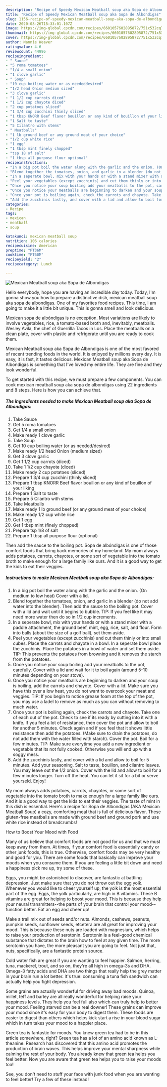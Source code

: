 ```yaml
---
description: "Recipe of Speedy Mexican Meatball soup aka Sopa de Albondigas"
title: "Recipe of Speedy Mexican Meatball soup aka Sopa de Albondigas"
slug: 1156-recipe-of-speedy-mexican-meatball-soup-aka-sopa-de-albondigas
date: 2020-08-26T15:33:01.107Z
image: https://img-global.cpcdn.com/recipes/6601057602895872/751x532cq70/mexican-meatball-soup-aka-sopa-de-albondigas-recipe-main-photo.jpg
thumbnail: https://img-global.cpcdn.com/recipes/6601057602895872/751x532cq70/mexican-meatball-soup-aka-sopa-de-albondigas-recipe-main-photo.jpg
cover: https://img-global.cpcdn.com/recipes/6601057602895872/751x532cq70/mexican-meatball-soup-aka-sopa-de-albondigas-recipe-main-photo.jpg
author: Nannie Weaver
ratingvalue: 4.6
reviewcount: 44996
recipeingredient:
- " Sauce"
- "5 roma tomatoes"
- "1/4 a small onion"
- "1 clove garlic"
- " Soup"
- "10 cup boiling water or as neededdesired"
- "1/2 head Onion medium sized"
- "3 clove garlic"
- "1 1/2 cup carrots diced"
- "1 1/2 cup chayote diced"
- "2 cup potatoes sliced"
- "1 3/4 cup zucchini thinly sliced"
- "1 tbsp KNORR Beef flavor bouillon or any kind of bouillon of your liking"
- "1 Salt to taste"
- "5 Cilantro with stems"
- " Meatballs"
- "1 lb ground beef or any ground meat of your choice"
- "1/2 cup white rice"
- "1 egg"
- "1 tbsp mint finely chopped"
- "tsp 18 of salt"
- "1 tbsp all purpose flour optional"
recipeinstructions:
- "In a big pot boil the water along with the garlic and the onion. (On medium to low heat) Cover with a lid."
- "Blend together the tomatoes, onion, and garlic in a blender (do not add water into the blender). Then add the sauce to the boiling pot. Cover with a lid and wait until it begins to bubble. TIP: If you feel like it may need more water then do so in 1/2 cup increments."
- "In a seperate bowl, mix with your hands or with a stand mixer with a paddle attachment, the ground beef, mint, egg, rice, salt, and flour. Form into balls (about the size of a golf ball), set them aside."
- "Peel your vegetables (except zucchinis) and cut them thinly or into small cubes. Place the carrots and chayote in a bowl. In a seperate bowl place the zucchinis. Place the potatoes in a bowl of water and set them aside. TIP: This prevents the potatoes from browning and it removes the starch from the potatoes."
- "Once you notice your soup boiling add your meatballs to the pot, carefully. Cover with a lid and wait for it to boil again (around 5-10 minutes depending on your stove)."
- "Once you notice your meatballs are beginning to darken and your soup is boiling, add the carrots and chayote. Cover with a lid. Make sure you have this over a low heat, you do not want to overcook your meat and veggies. TIP: If you begin to notice grease foam at the top of the pot, you may use a ladel to remove as much as you can without removing to much water."
- "Once your pot is boiling again, check the carrots and chayote. Take one of each out of the pot. Check to see if its ready by cutting into it with a knife. If you feel a lot of resistance, then cover the pot and allow to boil for another 5 minutes. Check again and if you feel that it shows little resistance then add the potatoes. (Make sure to drain the potatoes, do not add them with the water filled with starch). Cover the pot. Boil for a few minutes. TIP: Make sure everytime you add a new ingredient or vegetable that its not fully cooked. Otherwise you will end up with a soggy mess."
- "Add the zucchinis lastly, and cover with a lid and allow to boil for 5 minutes. Add your seasoning. Salt to taste, bouillon, and cilantro leaves. You may leave out the 1/2 onion. Cover with the lid and allow to boil for a few minutes longer. Turn off the heat. You can let it sit for a bit or serve yourseld. Enjoy!"
categories:
- Recipe
tags:
- mexican
- meatball
- soup

katakunci: mexican meatball soup 
nutrition: 106 calories
recipecuisine: American
preptime: "PT36M"
cooktime: "PT60M"
recipeyield: "2"
recipecategory: Lunch

---
```



![Mexican Meatball soup aka Sopa de Albondigas](https://img-global.cpcdn.com/recipes/6601057602895872/751x532cq70/mexican-meatball-soup-aka-sopa-de-albondigas-recipe-main-photo.jpg)

Hello everybody, hope you are having an incredible day today. Today, I'm gonna show you how to prepare a distinctive dish, mexican meatball soup aka sopa de albondigas. One of my favorites food recipes. This time, I am going to make it a little bit unique. This is gonna smell and look delicious.

Mexican sopa de albóndigas is no exception. Most variations are likely to involve vegetables, rice, a tomato-based broth and, inevitably, meatballs. Wesley Avila, the chef of Guerrilla Tacos in Los. Place the meatballs on a clean plate, cover with plastic and refrigerate until you are ready to cook them.

Mexican Meatball soup aka Sopa de Albondigas is one of the most favored of recent trending foods in the world. It is enjoyed by millions every day. It is easy, it is fast, it tastes delicious. Mexican Meatball soup aka Sopa de Albondigas is something that I've loved my entire life. They are fine and they look wonderful.


To get started with this recipe, we must prepare a few components. You can cook mexican meatball soup aka sopa de albondigas using 22 ingredients and 8 steps. Here is how you can achieve that.

<!--inarticleads1-->

##### The ingredients needed to make Mexican Meatball soup aka Sopa de Albondigas:

1. Take  Sauce
1. Get 5 roma tomatoes
1. Get 1/4 a small onion
1. Make ready 1 clove garlic
1. Take  Soup
1. Get 10 cup boiling water (or as needed/desired)
1. Make ready 1/2 head Onion (medium sized)
1. Get 3 clove garlic
1. Get 1 1/2 cup carrots (diced)
1. Take 1 1/2 cup chayote (diced)
1. Make ready 2 cup potatoes (sliced)
1. Prepare 1 3/4 cup zucchini (thinly sliced)
1. Prepare 1 tbsp KNORR Beef flavor bouillon or any kind of bouillon of your liking
1. Prepare 1 Salt to taste
1. Prepare 5 Cilantro with stems
1. Take  Meatballs
1. Make ready 1 lb ground beef (or any ground meat of your choice)
1. Make ready 1/2 cup white rice
1. Get 1 egg
1. Get 1 tbsp mint (finely chopped)
1. Prepare tsp 1/8 of salt
1. Prepare 1 tbsp all purpose flour (optional)


Then add the sauce to the boiling pot. Sopa de albóndigas is one of those comfort foods that bring back memories of my homeland. My mom always adds potatoes, carrots, chayotes, or some sort of vegetable into the tomato broth to make enough for a large family like ours. And it is a good way to get the kids to eat their veggies. 

<!--inarticleads2-->

##### Instructions to make Mexican Meatball soup aka Sopa de Albondigas:

1. In a big pot boil the water along with the garlic and the onion. (On medium to low heat) Cover with a lid.
1. Blend together the tomatoes, onion, and garlic in a blender (do not add water into the blender). Then add the sauce to the boiling pot. Cover with a lid and wait until it begins to bubble. TIP: If you feel like it may need more water then do so in 1/2 cup increments.
1. In a seperate bowl, mix with your hands or with a stand mixer with a paddle attachment, the ground beef, mint, egg, rice, salt, and flour. Form into balls (about the size of a golf ball), set them aside.
1. Peel your vegetables (except zucchinis) and cut them thinly or into small cubes. Place the carrots and chayote in a bowl. In a seperate bowl place the zucchinis. Place the potatoes in a bowl of water and set them aside. TIP: This prevents the potatoes from browning and it removes the starch from the potatoes.
1. Once you notice your soup boiling add your meatballs to the pot, carefully. Cover with a lid and wait for it to boil again (around 5-10 minutes depending on your stove).
1. Once you notice your meatballs are beginning to darken and your soup is boiling, add the carrots and chayote. Cover with a lid. Make sure you have this over a low heat, you do not want to overcook your meat and veggies. TIP: If you begin to notice grease foam at the top of the pot, you may use a ladel to remove as much as you can without removing to much water.
1. Once your pot is boiling again, check the carrots and chayote. Take one of each out of the pot. Check to see if its ready by cutting into it with a knife. If you feel a lot of resistance, then cover the pot and allow to boil for another 5 minutes. Check again and if you feel that it shows little resistance then add the potatoes. (Make sure to drain the potatoes, do not add them with the water filled with starch). Cover the pot. Boil for a few minutes. TIP: Make sure everytime you add a new ingredient or vegetable that its not fully cooked. Otherwise you will end up with a soggy mess.
1. Add the zucchinis lastly, and cover with a lid and allow to boil for 5 minutes. Add your seasoning. Salt to taste, bouillon, and cilantro leaves. You may leave out the 1/2 onion. Cover with the lid and allow to boil for a few minutes longer. Turn off the heat. You can let it sit for a bit or serve yourseld. Enjoy!


My mom always adds potatoes, carrots, chayotes, or some sort of vegetable into the tomato broth to make enough for a large family like ours. And it is a good way to get the kids to eat their veggies. The taste of mint in this dish is essential. Here&#39;s a recipe for Sopa de Albondigas (AKA Mexican Meatball Soup) a cozy, comforting meal that is full of delicious flavor. These gluten-free meatballs are made with ground beef and ground pork and use white rice instead of breadcrumbs! 

How to Boost Your Mood with Food


Many of us believe that comfort foods are not good for us and that we must keep away from them. At times, if your comfort food is essentially candy or other junk foods, this is true. Otherwise, comfort foods may be very healthy and good for you. There are some foods that basically can improve your moods when you consume them. If you are feeling a little bit down and need a happiness pick me up, try some of these.

Eggs, you might be astonished to discover, are fantastic at battling depression. Just make sure that you do not throw out the egg yolk. Whenever you would like to cheer yourself up, the yolk is the most essential part of the egg. Eggs, the yolk particularly, are high in B vitamins. These B vitamins are great for helping to boost your mood. This is because they help your neural transmitters--the parts of your brain that control your mood--function better. Eat an egg and cheer up!

Make a trail mix out of seeds and/or nuts. Almonds, cashews, peanuts, pumpkin seeds, sunflower seeds, etcetera are all great for improving your mood. This is because these nuts are loaded with magnesium, which helps to raise your production of serotonin. Serotonin is a feel-good chemical substance that dictates to the brain how to feel at any given time. The more serotonin you have, the more pleasant you are going to feel. Not just that, nuts, specifically, are a fantastic protein source.

Cold water fish are great if you are wanting to feel happier. Salmon, herring, tuna, mackerel, trout, and so on, they're all high in omega-3s and DHA. Omega-3 fatty acids and DHA are two things that really help the grey matter in your brain run a lot better. It's true: consuming a tuna fish sandwich can actually help you fight depression. 

Some grains are actually wonderful for driving away bad moods. Quinoa, millet, teff and barley are all really wonderful for helping raise your happiness levels. They help you feel full also which can truly help to better your mood. Feeling starved can be a real downer! These grains can improve your mood since it's easy for your body to digest them. These foods are easier to digest than others which helps kick start a rise in your blood sugar which in turn takes your mood to a happier place.

Green tea is fantastic for moods. You knew green tea had to be in this article somewhere, right? Green tea has a lot of an amino acid known as L-theanine. Research has discovered that this amino acid promotes the production of brain waves. This helps improve your mental sharpness while calming the rest of your body. You already knew that green tea helps you feel better. Now you are aware that green tea helps you to raise your moods too!

See, you don't need to stuff your face with junk food when you are wanting to feel better! Try a few of these instead!

